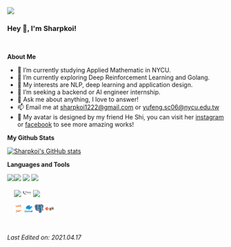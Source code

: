 <img src="https://emojis.slackmojis.com/emojis/images/1579216111/7550/pikachu_wave.gif?1579216111" align="center" width="28" /> 
<h3> Hey 👋, I'm Sharpkoi!</h3>

<br />

**About Me**
- 💼 I’m currently studying Applied Mathematic in NYCU.
- 🌱 I’m currently exploring Deep Reinforcement Learning and Golang.
- 🥰 My interests are NLP, deep learning and application design.
- 🎯 I’m seeking a backend or AI engineer internship.
- 💬 Ask me about anything, I love to answer!
- 📫 Email me at [sharpkoi1222@gmail.com](mailto:sharpkoi1222@gmail.com) or [yufeng.sc06@nycu.edu.tw](mailto:yufeng.sc06@nycu.edu.tw)
- 🎨 My avatar is designed by my friend He Shi, you can visit her [instagram](https://www.instagram.com/heshi_huan/) or [facebook](https://www.facebook.com/profile.php?id=100013065575606) to see more amazing works!

**My Github Stats**  

[![Sharpkoi's GitHub stats](https://github-readme-stats.vercel.app/api?username=sharpkoi&count_private=true&show_icons=true&theme=github)](https://github.com/sharpkoi/github-readme-stats)

**Languages and Tools**  

<img align="left" style="display:inline" src="http://github-profile-summary-cards.vercel.app/api/cards/most-commit-language?username=sharpkoi&theme=github" height="120px"></img>

<code><img height="20" src="https://raw.githubusercontent.com/jmnote/z-icons/master/svg/python.svg"></code>
<code><img height="20" src="https://raw.githubusercontent.com/jmnote/z-icons/master/svg/java.svg"></code>
<code><img height="20" src="https://raw.githubusercontent.com/jmnote/z-icons/master/svg/go.svg"></code>

<code><img height="20" src="https://www.gstatic.com/devrel-devsite/prod/ved68c5b45247708d39b942409c0b0cad28e05b5ea44da81f3513279ef6e829a1/tensorflow/images/favicon.png"></code><!-- <code><img height="20" src="https://pytorch.org/assets/images/pytorch-logo.png"></code> -->
<code><img height="20" src="https://raw.githubusercontent.com/github/explore/80688e429a7d4ef2fca1e82350fe8e3517d3494d/topics/flask/flask.png"></code><!-- <code><img height="20" src="https://spring.io/images/favicon-9d25009f65637a49ac8d91eb1cf7b75e.ico"></code> -->
<code><img height="20" src="https://devs.powernukkit.org/assets/images/powernukkit-icon-logo.png"></code>

<code><img height="20" src="https://raw.githubusercontent.com/github/explore/80688e429a7d4ef2fca1e82350fe8e3517d3494d/topics/jupyter-notebook/jupyter-notebook.png"></code>
<code><img height="20" src="https://raw.githubusercontent.com/github/explore/80688e429a7d4ef2fca1e82350fe8e3517d3494d/topics/docker/docker.png"></code>
<code><img height="20" src="https://raw.githubusercontent.com/github/explore/80688e429a7d4ef2fca1e82350fe8e3517d3494d/topics/postgresql/postgresql.png"></code>
<code><img height="20" src="https://raw.githubusercontent.com/github/explore/80688e429a7d4ef2fca1e82350fe8e3517d3494d/topics/git/git.png"></code>

<br />

_Last Edited on: 2021.04.17_
